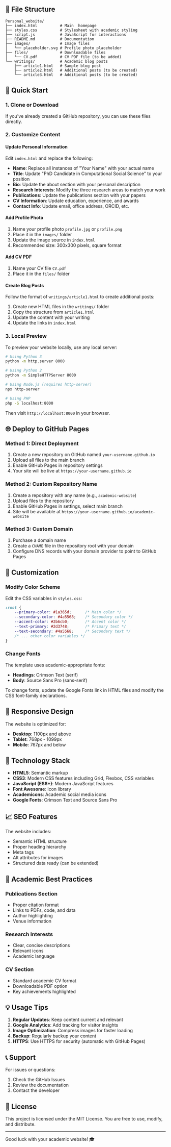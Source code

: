 ## 📁 File Structure

```
Personal_website/
├── index.html          # Main  homepage
├── styles.css          # Stylesheet with academic styling
├── script.js           # JavaScript for interactions
├── README.md           # Documentation
├── images/             # Image files
│   └── placeholder.svg # Profile photo placeholder
├── files/              # Downloadable files
│   └── CV.pdf          # CV PDF file (to be added)
└── writings/           # Academic blog posts
    ├── article1.html   # Sample blog post
    ├── article2.html   # Additional posts (to be created)
    └── article3.html   # Additional posts (to be created)
```

## 🚀 Quick Start

### 1. Clone or Download

If you've already created a GitHub repository, you can use these files directly.

### 2. Customize Content

#### Update Personal Information

Edit `index.html` and replace the following:

- **Name**: Replace all instances of "Your Name" with your actual name
- **Title**: Update "PhD Candidate in Computational Social Science" to your position
- **Bio**: Update the about section with your personal description
- **Research Interests**: Modify the three research areas to match your work
- **Publications**: Update the publications section with your papers
- **CV Information**: Update education, experience, and awards
- **Contact Info**: Update email, office address, ORCID, etc.

#### Add Profile Photo

1. Name your profile photo `profile.jpg` or `profile.png`
2. Place it in the `images/` folder
3. Update the image source in `index.html`
4. Recommended size: 300x300 pixels, square format

#### Add CV PDF

1. Name your CV file `CV.pdf`
2. Place it in the `files/` folder

#### Create Blog Posts

Follow the format of `writings/article1.html` to create additional posts:

1. Create new HTML files in the `writings/` folder
2. Copy the structure from `article1.html`
3. Update the content with your writing
4. Update the links in `index.html`

### 3. Local Preview

To preview your website locally, use any local server:

```bash
# Using Python 3
python -m http.server 8000

# Using Python 2
python -m SimpleHTTPServer 8000

# Using Node.js (requires http-server)
npx http-server

# Using PHP
php -S localhost:8000
```

Then visit `http://localhost:8000` in your browser.

## 🌐 Deploy to GitHub Pages

### Method 1: Direct Deployment

1. Create a new repository on GitHub named `your-username.github.io`
2. Upload all files to the main branch
3. Enable GitHub Pages in repository settings
4. Your site will be live at `https://your-username.github.io`

### Method 2: Custom Repository Name

1. Create a repository with any name (e.g., `academic-website`)
2. Upload files to the repository
3. Enable GitHub Pages in settings, select main branch
4. Site will be available at `https://your-username.github.io/academic-website`

### Method 3: Custom Domain

1. Purchase a domain name
2. Create a `CNAME` file in the repository root with your domain
3. Configure DNS records with your domain provider to point to GitHub Pages

## 🎨 Customization

### Modify Color Scheme

Edit the CSS variables in `styles.css`:

```css
:root {
    --primary-color: #1a365d;      /* Main color */
    --secondary-color: #4a5568;    /* Secondary color */
    --accent-color: #2b6cb0;       /* Accent color */
    --text-primary: #2d3748;       /* Primary text */
    --text-secondary: #4a5568;     /* Secondary text */
    /* ... other color variables */
}
```

### Change Fonts

The template uses academic-appropriate fonts:
- **Headings**: Crimson Text (serif)
- **Body**: Source Sans Pro (sans-serif)

To change fonts, update the Google Fonts link in HTML files and modify the CSS font-family declarations.

## 📱 Responsive Design

The website is optimized for:

- **Desktop**: 1100px and above
- **Tablet**: 768px - 1099px
- **Mobile**: 767px and below

## 🔧 Technology Stack

- **HTML5**: Semantic markup
- **CSS3**: Modern CSS features including Grid, Flexbox, CSS variables
- **JavaScript (ES6+)**: Modern JavaScript features
- **Font Awesome**: Icon library
- **Academicons**: Academic social media icons
- **Google Fonts**: Crimson Text and Source Sans Pro

## 📈 SEO Features

The website includes:

- Semantic HTML structure
- Proper heading hierarchy
- Meta tags
- Alt attributes for images
- Structured data ready (can be extended)

## 🤝 Academic Best Practices

### Publications Section
- Proper citation format
- Links to PDFs, code, and data
- Author highlighting
- Venue information

### Research Interests
- Clear, concise descriptions
- Relevant icons
- Academic language

### CV Section
- Standard academic CV format
- Downloadable PDF option
- Key achievements highlighted

## 💡 Usage Tips

1. **Regular Updates**: Keep content current and relevant
2. **Google Analytics**: Add tracking for visitor insights
3. **Image Optimization**: Compress images for faster loading
4. **Backup**: Regularly backup your content
5. **HTTPS**: Use HTTPS for security (automatic with GitHub Pages)

## 📞 Support

For issues or questions:

1. Check the GitHub Issues
2. Review the documentation
3. Contact the developer

## 📄 License

This project is licensed under the MIT License. You are free to use, modify, and distribute.

---

Good luck with your academic website! 🎓
